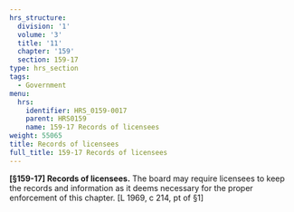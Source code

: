 ```yaml
---
hrs_structure:
  division: '1'
  volume: '3'
  title: '11'
  chapter: '159'
  section: 159-17
type: hrs_section
tags:
  - Government
menu:
  hrs:
    identifier: HRS_0159-0017
    parent: HRS0159
    name: 159-17 Records of licensees
weight: 55065
title: Records of licensees
full_title: 159-17 Records of licensees
---
```

**[§159-17] Records of licensees.** The board may require licensees to keep the records and information as it deems necessary for the proper enforcement of this chapter. [L 1969, c 214, pt of §1]
